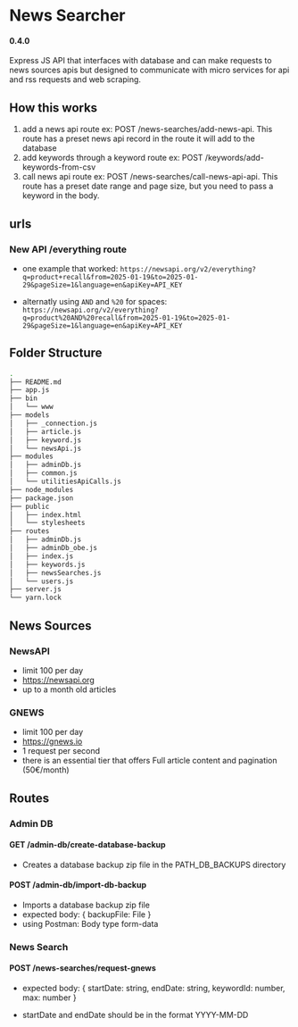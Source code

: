 # News Searcher

#### 0.4.0

Express JS API that interfaces with database and can make requests to news sources apis but designed to communicate with micro services for api and rss requests and web scraping.

## How this works

1. add a news api route ex: POST /news-searches/add-news-api. This route has a preset news api record in the route it will add to the database
2. add keywords through a keyword route ex: POST /keywords/add-keywords-from-csv
3. call news api route ex: POST /news-searches/call-news-api-api. This route has a preset date range and page size, but you need to pass a keyword in the body.

## urls

### New API /everything route

- one example that worked:
  `https://newsapi.org/v2/everything?q=product+recall&from=2025-01-19&to=2025-01-29&pageSize=1&language=en&apiKey=API_KEY`

- alternatly using `AND` and `%20` for spaces: `https://newsapi.org/v2/everything?q=product%20AND%20recall&from=2025-01-19&to=2025-01-29&pageSize=1&language=en&apiKey=API_KEY`

## Folder Structure

```sh
.
├── README.md
├── app.js
├── bin
│   └── www
├── models
│   ├── _connection.js
│   ├── article.js
│   ├── keyword.js
│   └── newsApi.js
├── modules
│   ├── adminDb.js
│   ├── common.js
│   └── utilitiesApiCalls.js
├── node_modules
├── package.json
├── public
│   ├── index.html
│   └── stylesheets
├── routes
│   ├── adminDb.js
│   ├── adminDb_obe.js
│   ├── index.js
│   ├── keywords.js
│   ├── newsSearches.js
│   └── users.js
├── server.js
└── yarn.lock
```

## News Sources

### NewsAPI

- limit 100 per day
- https://newsapi.org
- up to a month old articles

### GNEWS

- limit 100 per day
- https://gnews.io
- 1 request per second
- there is an essential tier that offers Full article content and pagination (50€/month)

## Routes

### Admin DB

#### GET /admin-db/create-database-backup

- Creates a database backup zip file in the PATH_DB_BACKUPS directory

#### POST /admin-db/import-db-backup

- Imports a database backup zip file
- expected body: { backupFile: File }
- using Postman: Body type form-data

### News Search

#### POST /news-searches/request-gnews

- expected body: { startDate: string, endDate: string, keywordId: number, max: number }

- startDate and endDate should be in the format YYYY-MM-DD
